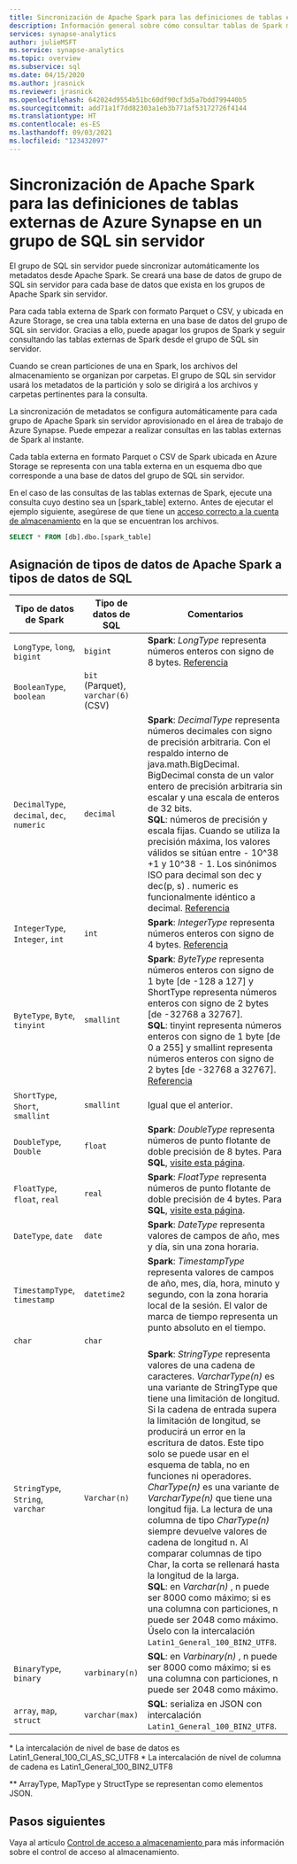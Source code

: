 ```yaml
---
title: Sincronización de Apache Spark para las definiciones de tablas externas en un grupo de SQL sin servidor
description: Información general sobre cómo consultar tablas de Spark mediante un grupo de SQL sin servidor
services: synapse-analytics
author: julieMSFT
ms.service: synapse-analytics
ms.topic: overview
ms.subservice: sql
ms.date: 04/15/2020
ms.author: jrasnick
ms.reviewer: jrasnick
ms.openlocfilehash: 642024d9554b51bc60df90cf3d5a7bdd799440b5
ms.sourcegitcommit: add71a1f7dd82303a1eb3b771af53172726f4144
ms.translationtype: HT
ms.contentlocale: es-ES
ms.lasthandoff: 09/03/2021
ms.locfileid: "123432097"
---
```

# <a name="synchronize-apache-spark-for-azure-synapse-external-table-definitions-in-serverless-sql-pool"></a>Sincronización de Apache Spark para las definiciones de tablas externas de Azure Synapse en un grupo de SQL sin servidor

El grupo de SQL sin servidor puede sincronizar automáticamente los metadatos desde Apache Spark. Se creará una base de datos de grupo de SQL sin servidor para cada base de datos que exista en los grupos de Apache Spark sin servidor. 

Para cada tabla externa de Spark con formato Parquet o CSV, y ubicada en Azure Storage, se crea una tabla externa en una base de datos del grupo de SQL sin servidor. Gracias a ello, puede apagar los grupos de Spark y seguir consultando las tablas externas de Spark desde el grupo de SQL sin servidor.

Cuando se crean particiones de una en Spark, los archivos del almacenamiento se organizan por carpetas. El grupo de SQL sin servidor usará los metadatos de la partición y solo se dirigirá a los archivos y carpetas pertinentes para la consulta.

La sincronización de metadatos se configura automáticamente para cada grupo de Apache Spark sin servidor aprovisionado en el área de trabajo de Azure Synapse. Puede empezar a realizar consultas en las tablas externas de Spark al instante.

Cada tabla externa en formato Parquet o CSV de Spark ubicada en Azure Storage se representa con una tabla externa en un esquema dbo que corresponde a una base de datos del grupo de SQL sin servidor. 

En el caso de las consultas de las tablas externas de Spark, ejecute una consulta cuyo destino sea un [spark_table] externo. Antes de ejecutar el ejemplo siguiente, asegúrese de que tiene un [acceso correcto a la cuenta de almacenamiento](develop-storage-files-storage-access-control.md) en la que se encuentran los archivos.

```sql
SELECT * FROM [db].dbo.[spark_table]
```

## <a name="apache-spark-data-types-to-sql-data-types-mapping"></a>Asignación de tipos de datos de Apache Spark a tipos de datos de SQL

| Tipo de datos de Spark | Tipo de datos de SQL | Comentarios |
|---|---|---|
| `LongType`, `long`, `bigint`                | `bigint`              | **Spark**: *LongType* representa números enteros con signo de 8 bytes. [Referencia](/sql/t-sql/data-types/int-bigint-smallint-and-tinyint-transact-sql) |
| `BooleanType`, `boolean`                    | `bit` (Parquet), `varchar(6)` (CSV)  | |
| `DecimalType`, `decimal`, `dec`, `numeric`  | `decimal`             | **Spark**: *DecimalType* representa números decimales con signo de precisión arbitraria. Con el respaldo interno de java.math.BigDecimal. BigDecimal consta de un valor entero de precisión arbitraria sin escalar y una escala de enteros de 32 bits. <br> **SQL**: números de precisión y escala fijas. Cuando se utiliza la precisión máxima, los valores válidos se sitúan entre - 10^38 +1 y 10^38 - 1. Los sinónimos ISO para decimal son dec y dec(p, s) . numeric es funcionalmente idéntico a decimal. [Referencia](/sql/t-sql/data-types/decimal-and-numeric-transact-sql]) |
| `IntegerType`, `Integer`, `int`             | `int`                 | **Spark**: *IntegerType* representa números enteros con signo de 4 bytes. [Referencia](/sql/t-sql/data-types/int-bigint-smallint-and-tinyint-transact-sql)|
| `ByteType`, `Byte`, `tinyint`               | `smallint`            | **Spark**: *ByteType* representa números enteros con signo de 1 byte [de -128 a 127] y ShortType representa números enteros con signo de 2 bytes [de -32768 a 32767]. <br> **SQL**: tinyint representa números enteros con signo de 1 byte [de 0 a 255] y smallint representa números enteros con signo de 2 bytes [de -32768 a 32767]. [Referencia](/sql/t-sql/data-types/int-bigint-smallint-and-tinyint-transact-sql)|
| `ShortType`, `Short`, `smallint`            | `smallint`            | Igual que el anterior. |
| `DoubleType`, `Double`                      | `float`               | **Spark**: *DoubleType* representa números de punto flotante de doble precisión de 8 bytes. Para **SQL**, [visite esta página](/sql/t-sql/data-types/float-and-real-transact-sql).|
| `FloatType`, `float`, `real`                | `real`                | **Spark**: *FloatType* representa números de punto flotante de doble precisión de 4 bytes. Para **SQL**, [visite esta página](/sql/t-sql/data-types/float-and-real-transact-sql).|
| `DateType`, `date`                          | `date`                | **Spark**: *DateType* representa valores de campos de año, mes y día, sin una zona horaria.|
| `TimestampType`, `timestamp`                | `datetime2`           | **Spark**: *TimestampType* representa valores de campos de año, mes, día, hora, minuto y segundo, con la zona horaria local de la sesión. El valor de marca de tiempo representa un punto absoluto en el tiempo.
| `char`                                      | `char`                |
| `StringType`, `String`, `varchar`           | `Varchar(n)`          | **Spark**: *StringType* representa valores de una cadena de caracteres. *VarcharType(n)* es una variante de StringType que tiene una limitación de longitud. Si la cadena de entrada supera la limitación de longitud, se producirá un error en la escritura de datos. Este tipo solo se puede usar en el esquema de tabla, no en funciones ni operadores.<br> *CharType(n)* es una variante de *VarcharType(n)* que tiene una longitud fija. La lectura de una columna de tipo *CharType(n)* siempre devuelve valores de cadena de longitud n. Al comparar columnas de tipo Char, la corta se rellenará hasta la longitud de la larga. <br> **SQL**: en *Varchar(n)* , n puede ser 8000 como máximo; si es una columna con particiones, n puede ser 2048 como máximo. <br> Úselo con la intercalación `Latin1_General_100_BIN2_UTF8`. |
| `BinaryType`, `binary`                      | `varbinary(n)`        | **SQL**: en *Varbinary(n)* , n puede ser 8000 como máximo; si es una columna con particiones, n puede ser 2048 como máximo. |
| `array`, `map`, `struct`                    | `varchar(max)`        | **SQL**: serializa en JSON con intercalación `Latin1_General_100_BIN2_UTF8`. |

\* La intercalación de nivel de base de datos es Latin1_General_100_CI_AS_SC_UTF8 \* La intercalación de nivel de columna de cadena es Latin1_General_100_BIN2_UTF8

\** ArrayType, MapType y StructType se representan como elementos JSON.

## <a name="next-steps"></a>Pasos siguientes

Vaya al artículo [Control de acceso a almacenamiento ](develop-storage-files-storage-access-control.md) para más información sobre el control de acceso al almacenamiento.
